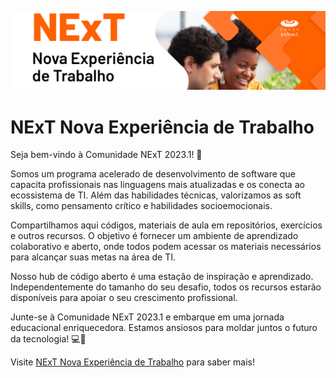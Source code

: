 ![Banner](assets/GitHubHeader.png)
# NExT Nova Experiência de Trabalho

Seja bem-vindo à Comunidade NExT 2023.1! 🚀

Somos um programa acelerado de desenvolvimento de software que capacita profissionais nas linguagens mais atualizadas e os conecta ao ecossistema de TI. Além das habilidades técnicas, valorizamos as soft skills, como pensamento crítico e habilidades socioemocionais.

Compartilhamos aqui códigos, materiais de aula em repositórios, exercícios e outros recursos. O objetivo é fornecer um ambiente de aprendizado colaborativo e aberto, onde todos podem acessar os materiais necessários para alcançar suas metas na área de TI.

Nosso hub de código aberto é uma estação de inspiração e aprendizado. Independentemente do tamanho do seu desafio, todos os recursos estarão disponíveis para apoiar o seu crescimento profissional.

Junte-se à Comunidade NExT 2023.1 e embarque em uma jornada educacional enriquecedora. Estamos ansiosos para moldar juntos o futuro da tecnologia! 💻🌟

Visite [NExT Nova Experiência de Trabalho](https://www.cesar.school/next-nova-experiencia-de-trabalho/) para saber mais!
